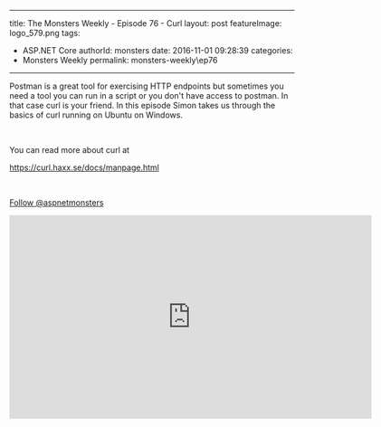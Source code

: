 
---
title: The Monsters Weekly - Episode 76 -  Curl
layout: post
featureImage: logo_579.png
tags: 
  - ASP.NET Core
authorId: monsters
date: 2016-11-01 09:28:39
categories:
  - Monsters Weekly
permalink: monsters-weekly\ep76
---

<p>Postman is a great tool for exercising HTTP endpoints but sometimes you need a tool you can run in a script or you don't have access to postman. In that case curl is your friend. In this episode Simon takes us through the basics of curl running on Ubuntu on Windows.&nbsp;</p><p>&nbsp;</p><p>You can read more about curl at&nbsp;</p><p><a href="https://curl.haxx.se/docs/manpage.html">https://curl.haxx.se/docs/manpage.html</a></p><p>&nbsp;</p><p><a class="twitter-follow-button" href="https://twitter.com/aspnetmonsters">Follow @aspnetmonsters</a></p> 

<!--more-->
<iframe src='https://channel9.msdn.com/Series/aspnetmonsters/ASPNET-Monsters-Episode-76-Curl/player' width='640' height='360' allowFullScreen frameBorder='0'></iframe>
